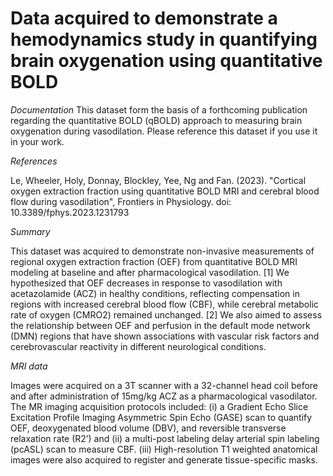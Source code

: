 # **Data acquired to demonstrate a hemodynamics study in quantifying brain oxygenation using quantitative BOLD** #

*Documentation*
This dataset form the basis of a forthcoming publication regarding the quantitative BOLD (qBOLD) approach to measuring brain oxygenation during vasodilation. Please reference this dataset if you use it in your work.

*References* 

Le, Wheeler, Holy, Donnay, Blockley, Yee, Ng and Fan. (2023). "Cortical oxygen extraction fraction using quantitative BOLD MRI and cerebral blood flow during vasodilation", Frontiers in Physiology. doi: 10.3389/fphys.2023.1231793

*Summary*

This dataset was acquired to demonstrate non-invasive measurements of regional oxygen extraction fraction (OEF) from quantitative BOLD MRI modeling at baseline and after pharmacological vasodilation. [1] We hypothesized that OEF decreases in response to vasodilation with acetazolamide (ACZ) in healthy conditions, reflecting compensation in regions with increased cerebral blood flow (CBF), while cerebral metabolic rate of oxygen (CMRO2) remained unchanged. [2] We also aimed to assess the relationship between OEF and perfusion in the default mode network (DMN) regions that have shown associations with vascular risk factors and cerebrovascular reactivity in different neurological conditions.

*MRI data*

Images were acquired on a 3T scanner with a 32-channel head coil before and after administration of 15mg/kg ACZ as a pharmacological vasodilator. The MR imaging acquisition protocols included: (i) a Gradient Echo Slice Excitation Profile Imaging Asymmetric Spin Echo (GASE) scan to quantify OEF, deoxygenated blood volume (DBV), and reversible transverse relaxation rate (R2’) and (ii) a multi-post labeling delay arterial spin labeling (pcASL) scan to measure CBF. (iii) High-resolution T1 weighted anatomical images were also acquired to register and generate tissue-specific masks. 



